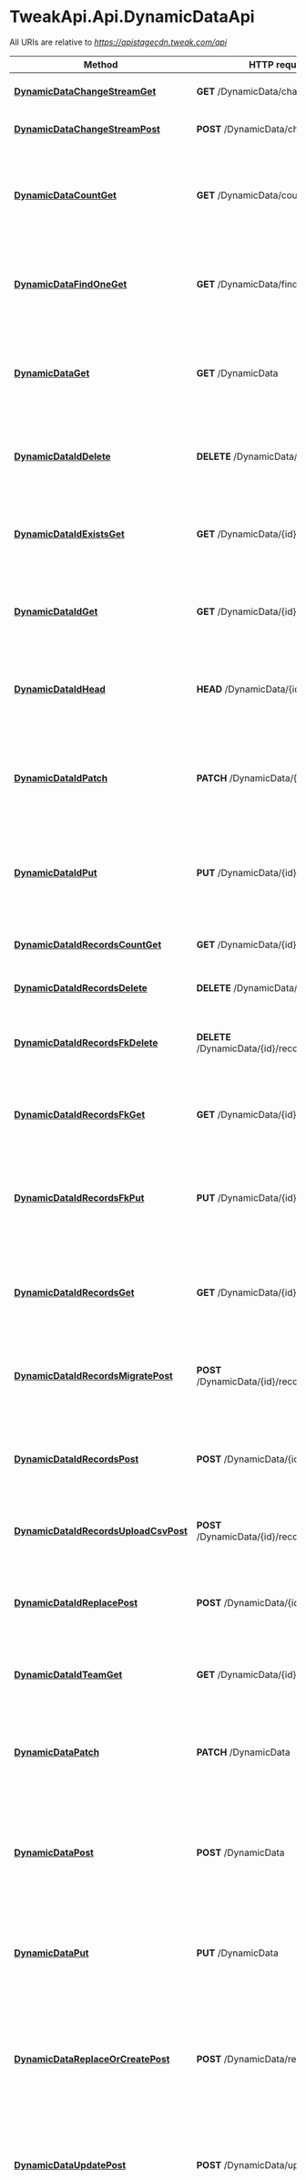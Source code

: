 # TweakApi.Api.DynamicDataApi

All URIs are relative to *https://apistagecdn.tweak.com/api*

Method | HTTP request | Description
------------- | ------------- | -------------
[**DynamicDataChangeStreamGet**](DynamicDataApi.md#dynamicdatachangestreamget) | **GET** /DynamicData/change-stream | Create a change stream.
[**DynamicDataChangeStreamPost**](DynamicDataApi.md#dynamicdatachangestreampost) | **POST** /DynamicData/change-stream | Create a change stream.
[**DynamicDataCountGet**](DynamicDataApi.md#dynamicdatacountget) | **GET** /DynamicData/count | Count instances of the model matched by where from the data source.
[**DynamicDataFindOneGet**](DynamicDataApi.md#dynamicdatafindoneget) | **GET** /DynamicData/findOne | Find first instance of the model matched by filter from the data source.
[**DynamicDataGet**](DynamicDataApi.md#dynamicdataget) | **GET** /DynamicData | Find all instances of the model matched by filter from the data source.
[**DynamicDataIdDelete**](DynamicDataApi.md#dynamicdataiddelete) | **DELETE** /DynamicData/{id} | Delete a model instance by {{id}} from the data source.
[**DynamicDataIdExistsGet**](DynamicDataApi.md#dynamicdataidexistsget) | **GET** /DynamicData/{id}/exists | Check whether a model instance exists in the data source.
[**DynamicDataIdGet**](DynamicDataApi.md#dynamicdataidget) | **GET** /DynamicData/{id} | Find a model instance by {{id}} from the data source.
[**DynamicDataIdHead**](DynamicDataApi.md#dynamicdataidhead) | **HEAD** /DynamicData/{id} | Check whether a model instance exists in the data source.
[**DynamicDataIdPatch**](DynamicDataApi.md#dynamicdataidpatch) | **PATCH** /DynamicData/{id} | Patch attributes for a model instance and persist it into the data source.
[**DynamicDataIdPut**](DynamicDataApi.md#dynamicdataidput) | **PUT** /DynamicData/{id} | Replace attributes for a model instance and persist it into the data source.
[**DynamicDataIdRecordsCountGet**](DynamicDataApi.md#dynamicdataidrecordscountget) | **GET** /DynamicData/{id}/records/count | Count Dynamic Data records
[**DynamicDataIdRecordsDelete**](DynamicDataApi.md#dynamicdataidrecordsdelete) | **DELETE** /DynamicData/{id}/records | Delete all matching records.
[**DynamicDataIdRecordsFkDelete**](DynamicDataApi.md#dynamicdataidrecordsfkdelete) | **DELETE** /DynamicData/{id}/records/{fk} | Delete a model instance by {{fk}} from the data source.
[**DynamicDataIdRecordsFkGet**](DynamicDataApi.md#dynamicdataidrecordsfkget) | **GET** /DynamicData/{id}/records/{fk} | Find a model instance by {{fk}} from the data source.
[**DynamicDataIdRecordsFkPut**](DynamicDataApi.md#dynamicdataidrecordsfkput) | **PUT** /DynamicData/{id}/records/{fk} | Replace attributes for a model instance and persist it into the data source.
[**DynamicDataIdRecordsGet**](DynamicDataApi.md#dynamicdataidrecordsget) | **GET** /DynamicData/{id}/records | Find all instances of the model matched by filter from the data source.
[**DynamicDataIdRecordsMigratePost**](DynamicDataApi.md#dynamicdataidrecordsmigratepost) | **POST** /DynamicData/{id}/records/migrate | Request migration for Dynamic Data records
[**DynamicDataIdRecordsPost**](DynamicDataApi.md#dynamicdataidrecordspost) | **POST** /DynamicData/{id}/records | Create a new instance of the model and persist it into the data source.
[**DynamicDataIdRecordsUploadCsvPost**](DynamicDataApi.md#dynamicdataidrecordsuploadcsvpost) | **POST** /DynamicData/{id}/records/upload/csv | Upload CSV for this Dynamic Data
[**DynamicDataIdReplacePost**](DynamicDataApi.md#dynamicdataidreplacepost) | **POST** /DynamicData/{id}/replace | Replace attributes for a model instance and persist it into the data source.
[**DynamicDataIdTeamGet**](DynamicDataApi.md#dynamicdataidteamget) | **GET** /DynamicData/{id}/team | Fetches belongsTo relation team.
[**DynamicDataPatch**](DynamicDataApi.md#dynamicdatapatch) | **PATCH** /DynamicData | Patch an existing model instance or insert a new one into the data source.
[**DynamicDataPost**](DynamicDataApi.md#dynamicdatapost) | **POST** /DynamicData | Create a new instance of the model and persist it into the data source.
[**DynamicDataPut**](DynamicDataApi.md#dynamicdataput) | **PUT** /DynamicData | Replace an existing model instance or insert a new one into the data source.
[**DynamicDataReplaceOrCreatePost**](DynamicDataApi.md#dynamicdatareplaceorcreatepost) | **POST** /DynamicData/replaceOrCreate | Replace an existing model instance or insert a new one into the data source.
[**DynamicDataUpdatePost**](DynamicDataApi.md#dynamicdataupdatepost) | **POST** /DynamicData/update | Update instances of the model matched by {{where}} from the data source.
[**DynamicDataUpsertWithWherePost**](DynamicDataApi.md#dynamicdataupsertwithwherepost) | **POST** /DynamicData/upsertWithWhere | Update an existing model instance or insert a new one into the data source based on the where criteria.


<a name="dynamicdatachangestreamget"></a>
# **DynamicDataChangeStreamGet**
> System.IO.Stream DynamicDataChangeStreamGet (string options = null)

Create a change stream.

### Example
```csharp
using System;
using System.Diagnostics;
using TweakApi.Api;
using TweakApi.Client;
using TweakApi.Model;

namespace Example
{
    public class DynamicDataChangeStreamGetExample
    {
        public void main()
        {
            
            // Configure API key authorization: access_token
            Configuration.Default.ApiKey.Add("access_token", "YOUR_API_KEY");
            // Uncomment below to setup prefix (e.g. Bearer) for API key, if needed
            // Configuration.Default.ApiKeyPrefix.Add("access_token", "Bearer");

            var apiInstance = new DynamicDataApi();
            var options = options_example;  // string |  (optional) 

            try
            {
                // Create a change stream.
                System.IO.Stream result = apiInstance.DynamicDataChangeStreamGet(options);
                Debug.WriteLine(result);
            }
            catch (Exception e)
            {
                Debug.Print("Exception when calling DynamicDataApi.DynamicDataChangeStreamGet: " + e.Message );
            }
        }
    }
}
```

### Parameters

Name | Type | Description  | Notes
------------- | ------------- | ------------- | -------------
 **options** | **string**|  | [optional] 

### Return type

**System.IO.Stream**

### Authorization

[access_token](../README.md#access_token)

### HTTP request headers

 - **Content-Type**: application/json, application/x-www-form-urlencoded, application/xml, text/xml
 - **Accept**: application/json, application/xml, text/xml, application/javascript, text/javascript

[[Back to top]](#) [[Back to API list]](../README.md#documentation-for-api-endpoints) [[Back to Model list]](../README.md#documentation-for-models) [[Back to README]](../README.md)

<a name="dynamicdatachangestreampost"></a>
# **DynamicDataChangeStreamPost**
> System.IO.Stream DynamicDataChangeStreamPost (string options = null)

Create a change stream.

### Example
```csharp
using System;
using System.Diagnostics;
using TweakApi.Api;
using TweakApi.Client;
using TweakApi.Model;

namespace Example
{
    public class DynamicDataChangeStreamPostExample
    {
        public void main()
        {
            
            // Configure API key authorization: access_token
            Configuration.Default.ApiKey.Add("access_token", "YOUR_API_KEY");
            // Uncomment below to setup prefix (e.g. Bearer) for API key, if needed
            // Configuration.Default.ApiKeyPrefix.Add("access_token", "Bearer");

            var apiInstance = new DynamicDataApi();
            var options = options_example;  // string |  (optional) 

            try
            {
                // Create a change stream.
                System.IO.Stream result = apiInstance.DynamicDataChangeStreamPost(options);
                Debug.WriteLine(result);
            }
            catch (Exception e)
            {
                Debug.Print("Exception when calling DynamicDataApi.DynamicDataChangeStreamPost: " + e.Message );
            }
        }
    }
}
```

### Parameters

Name | Type | Description  | Notes
------------- | ------------- | ------------- | -------------
 **options** | **string**|  | [optional] 

### Return type

**System.IO.Stream**

### Authorization

[access_token](../README.md#access_token)

### HTTP request headers

 - **Content-Type**: application/json, application/x-www-form-urlencoded, application/xml, text/xml
 - **Accept**: application/json, application/xml, text/xml, application/javascript, text/javascript

[[Back to top]](#) [[Back to API list]](../README.md#documentation-for-api-endpoints) [[Back to Model list]](../README.md#documentation-for-models) [[Back to README]](../README.md)

<a name="dynamicdatacountget"></a>
# **DynamicDataCountGet**
> InlineResponse200 DynamicDataCountGet (string where = null)

Count instances of the model matched by where from the data source.

### Example
```csharp
using System;
using System.Diagnostics;
using TweakApi.Api;
using TweakApi.Client;
using TweakApi.Model;

namespace Example
{
    public class DynamicDataCountGetExample
    {
        public void main()
        {
            
            // Configure API key authorization: access_token
            Configuration.Default.ApiKey.Add("access_token", "YOUR_API_KEY");
            // Uncomment below to setup prefix (e.g. Bearer) for API key, if needed
            // Configuration.Default.ApiKeyPrefix.Add("access_token", "Bearer");

            var apiInstance = new DynamicDataApi();
            var where = where_example;  // string | Criteria to match model instances (optional) 

            try
            {
                // Count instances of the model matched by where from the data source.
                InlineResponse200 result = apiInstance.DynamicDataCountGet(where);
                Debug.WriteLine(result);
            }
            catch (Exception e)
            {
                Debug.Print("Exception when calling DynamicDataApi.DynamicDataCountGet: " + e.Message );
            }
        }
    }
}
```

### Parameters

Name | Type | Description  | Notes
------------- | ------------- | ------------- | -------------
 **where** | **string**| Criteria to match model instances | [optional] 

### Return type

[**InlineResponse200**](InlineResponse200.md)

### Authorization

[access_token](../README.md#access_token)

### HTTP request headers

 - **Content-Type**: application/json, application/x-www-form-urlencoded, application/xml, text/xml
 - **Accept**: application/json, application/xml, text/xml, application/javascript, text/javascript

[[Back to top]](#) [[Back to API list]](../README.md#documentation-for-api-endpoints) [[Back to Model list]](../README.md#documentation-for-models) [[Back to README]](../README.md)

<a name="dynamicdatafindoneget"></a>
# **DynamicDataFindOneGet**
> DynamicData DynamicDataFindOneGet (string filter = null)

Find first instance of the model matched by filter from the data source.

### Example
```csharp
using System;
using System.Diagnostics;
using TweakApi.Api;
using TweakApi.Client;
using TweakApi.Model;

namespace Example
{
    public class DynamicDataFindOneGetExample
    {
        public void main()
        {
            
            // Configure API key authorization: access_token
            Configuration.Default.ApiKey.Add("access_token", "YOUR_API_KEY");
            // Uncomment below to setup prefix (e.g. Bearer) for API key, if needed
            // Configuration.Default.ApiKeyPrefix.Add("access_token", "Bearer");

            var apiInstance = new DynamicDataApi();
            var filter = filter_example;  // string | Filter defining fields, where, include, order, offset, and limit - must be a JSON-encoded string ({\"something\":\"value\"}) (optional) 

            try
            {
                // Find first instance of the model matched by filter from the data source.
                DynamicData result = apiInstance.DynamicDataFindOneGet(filter);
                Debug.WriteLine(result);
            }
            catch (Exception e)
            {
                Debug.Print("Exception when calling DynamicDataApi.DynamicDataFindOneGet: " + e.Message );
            }
        }
    }
}
```

### Parameters

Name | Type | Description  | Notes
------------- | ------------- | ------------- | -------------
 **filter** | **string**| Filter defining fields, where, include, order, offset, and limit - must be a JSON-encoded string ({\&quot;something\&quot;:\&quot;value\&quot;}) | [optional] 

### Return type

[**DynamicData**](DynamicData.md)

### Authorization

[access_token](../README.md#access_token)

### HTTP request headers

 - **Content-Type**: application/json, application/x-www-form-urlencoded, application/xml, text/xml
 - **Accept**: application/json, application/xml, text/xml, application/javascript, text/javascript

[[Back to top]](#) [[Back to API list]](../README.md#documentation-for-api-endpoints) [[Back to Model list]](../README.md#documentation-for-models) [[Back to README]](../README.md)

<a name="dynamicdataget"></a>
# **DynamicDataGet**
> List<DynamicData> DynamicDataGet (string filter = null)

Find all instances of the model matched by filter from the data source.

### Example
```csharp
using System;
using System.Diagnostics;
using TweakApi.Api;
using TweakApi.Client;
using TweakApi.Model;

namespace Example
{
    public class DynamicDataGetExample
    {
        public void main()
        {
            
            // Configure API key authorization: access_token
            Configuration.Default.ApiKey.Add("access_token", "YOUR_API_KEY");
            // Uncomment below to setup prefix (e.g. Bearer) for API key, if needed
            // Configuration.Default.ApiKeyPrefix.Add("access_token", "Bearer");

            var apiInstance = new DynamicDataApi();
            var filter = filter_example;  // string | Filter defining fields, where, include, order, offset, and limit - must be a JSON-encoded string ({\"something\":\"value\"}) (optional) 

            try
            {
                // Find all instances of the model matched by filter from the data source.
                List&lt;DynamicData&gt; result = apiInstance.DynamicDataGet(filter);
                Debug.WriteLine(result);
            }
            catch (Exception e)
            {
                Debug.Print("Exception when calling DynamicDataApi.DynamicDataGet: " + e.Message );
            }
        }
    }
}
```

### Parameters

Name | Type | Description  | Notes
------------- | ------------- | ------------- | -------------
 **filter** | **string**| Filter defining fields, where, include, order, offset, and limit - must be a JSON-encoded string ({\&quot;something\&quot;:\&quot;value\&quot;}) | [optional] 

### Return type

[**List<DynamicData>**](DynamicData.md)

### Authorization

[access_token](../README.md#access_token)

### HTTP request headers

 - **Content-Type**: application/json, application/x-www-form-urlencoded, application/xml, text/xml
 - **Accept**: application/json, application/xml, text/xml, application/javascript, text/javascript

[[Back to top]](#) [[Back to API list]](../README.md#documentation-for-api-endpoints) [[Back to Model list]](../README.md#documentation-for-models) [[Back to README]](../README.md)

<a name="dynamicdataiddelete"></a>
# **DynamicDataIdDelete**
> Object DynamicDataIdDelete (string id)

Delete a model instance by {{id}} from the data source.

### Example
```csharp
using System;
using System.Diagnostics;
using TweakApi.Api;
using TweakApi.Client;
using TweakApi.Model;

namespace Example
{
    public class DynamicDataIdDeleteExample
    {
        public void main()
        {
            
            // Configure API key authorization: access_token
            Configuration.Default.ApiKey.Add("access_token", "YOUR_API_KEY");
            // Uncomment below to setup prefix (e.g. Bearer) for API key, if needed
            // Configuration.Default.ApiKeyPrefix.Add("access_token", "Bearer");

            var apiInstance = new DynamicDataApi();
            var id = id_example;  // string | Model id

            try
            {
                // Delete a model instance by {{id}} from the data source.
                Object result = apiInstance.DynamicDataIdDelete(id);
                Debug.WriteLine(result);
            }
            catch (Exception e)
            {
                Debug.Print("Exception when calling DynamicDataApi.DynamicDataIdDelete: " + e.Message );
            }
        }
    }
}
```

### Parameters

Name | Type | Description  | Notes
------------- | ------------- | ------------- | -------------
 **id** | **string**| Model id | 

### Return type

**Object**

### Authorization

[access_token](../README.md#access_token)

### HTTP request headers

 - **Content-Type**: application/json, application/x-www-form-urlencoded, application/xml, text/xml
 - **Accept**: application/json, application/xml, text/xml, application/javascript, text/javascript

[[Back to top]](#) [[Back to API list]](../README.md#documentation-for-api-endpoints) [[Back to Model list]](../README.md#documentation-for-models) [[Back to README]](../README.md)

<a name="dynamicdataidexistsget"></a>
# **DynamicDataIdExistsGet**
> InlineResponse2001 DynamicDataIdExistsGet (string id)

Check whether a model instance exists in the data source.

### Example
```csharp
using System;
using System.Diagnostics;
using TweakApi.Api;
using TweakApi.Client;
using TweakApi.Model;

namespace Example
{
    public class DynamicDataIdExistsGetExample
    {
        public void main()
        {
            
            // Configure API key authorization: access_token
            Configuration.Default.ApiKey.Add("access_token", "YOUR_API_KEY");
            // Uncomment below to setup prefix (e.g. Bearer) for API key, if needed
            // Configuration.Default.ApiKeyPrefix.Add("access_token", "Bearer");

            var apiInstance = new DynamicDataApi();
            var id = id_example;  // string | Model id

            try
            {
                // Check whether a model instance exists in the data source.
                InlineResponse2001 result = apiInstance.DynamicDataIdExistsGet(id);
                Debug.WriteLine(result);
            }
            catch (Exception e)
            {
                Debug.Print("Exception when calling DynamicDataApi.DynamicDataIdExistsGet: " + e.Message );
            }
        }
    }
}
```

### Parameters

Name | Type | Description  | Notes
------------- | ------------- | ------------- | -------------
 **id** | **string**| Model id | 

### Return type

[**InlineResponse2001**](InlineResponse2001.md)

### Authorization

[access_token](../README.md#access_token)

### HTTP request headers

 - **Content-Type**: application/json, application/x-www-form-urlencoded, application/xml, text/xml
 - **Accept**: application/json, application/xml, text/xml, application/javascript, text/javascript

[[Back to top]](#) [[Back to API list]](../README.md#documentation-for-api-endpoints) [[Back to Model list]](../README.md#documentation-for-models) [[Back to README]](../README.md)

<a name="dynamicdataidget"></a>
# **DynamicDataIdGet**
> DynamicData DynamicDataIdGet (string id, string filter = null)

Find a model instance by {{id}} from the data source.

### Example
```csharp
using System;
using System.Diagnostics;
using TweakApi.Api;
using TweakApi.Client;
using TweakApi.Model;

namespace Example
{
    public class DynamicDataIdGetExample
    {
        public void main()
        {
            
            // Configure API key authorization: access_token
            Configuration.Default.ApiKey.Add("access_token", "YOUR_API_KEY");
            // Uncomment below to setup prefix (e.g. Bearer) for API key, if needed
            // Configuration.Default.ApiKeyPrefix.Add("access_token", "Bearer");

            var apiInstance = new DynamicDataApi();
            var id = id_example;  // string | Model id
            var filter = filter_example;  // string | Filter defining fields and include - must be a JSON-encoded string ({\"something\":\"value\"}) (optional) 

            try
            {
                // Find a model instance by {{id}} from the data source.
                DynamicData result = apiInstance.DynamicDataIdGet(id, filter);
                Debug.WriteLine(result);
            }
            catch (Exception e)
            {
                Debug.Print("Exception when calling DynamicDataApi.DynamicDataIdGet: " + e.Message );
            }
        }
    }
}
```

### Parameters

Name | Type | Description  | Notes
------------- | ------------- | ------------- | -------------
 **id** | **string**| Model id | 
 **filter** | **string**| Filter defining fields and include - must be a JSON-encoded string ({\&quot;something\&quot;:\&quot;value\&quot;}) | [optional] 

### Return type

[**DynamicData**](DynamicData.md)

### Authorization

[access_token](../README.md#access_token)

### HTTP request headers

 - **Content-Type**: application/json, application/x-www-form-urlencoded, application/xml, text/xml
 - **Accept**: application/json, application/xml, text/xml, application/javascript, text/javascript

[[Back to top]](#) [[Back to API list]](../README.md#documentation-for-api-endpoints) [[Back to Model list]](../README.md#documentation-for-models) [[Back to README]](../README.md)

<a name="dynamicdataidhead"></a>
# **DynamicDataIdHead**
> InlineResponse2001 DynamicDataIdHead (string id)

Check whether a model instance exists in the data source.

### Example
```csharp
using System;
using System.Diagnostics;
using TweakApi.Api;
using TweakApi.Client;
using TweakApi.Model;

namespace Example
{
    public class DynamicDataIdHeadExample
    {
        public void main()
        {
            
            // Configure API key authorization: access_token
            Configuration.Default.ApiKey.Add("access_token", "YOUR_API_KEY");
            // Uncomment below to setup prefix (e.g. Bearer) for API key, if needed
            // Configuration.Default.ApiKeyPrefix.Add("access_token", "Bearer");

            var apiInstance = new DynamicDataApi();
            var id = id_example;  // string | Model id

            try
            {
                // Check whether a model instance exists in the data source.
                InlineResponse2001 result = apiInstance.DynamicDataIdHead(id);
                Debug.WriteLine(result);
            }
            catch (Exception e)
            {
                Debug.Print("Exception when calling DynamicDataApi.DynamicDataIdHead: " + e.Message );
            }
        }
    }
}
```

### Parameters

Name | Type | Description  | Notes
------------- | ------------- | ------------- | -------------
 **id** | **string**| Model id | 

### Return type

[**InlineResponse2001**](InlineResponse2001.md)

### Authorization

[access_token](../README.md#access_token)

### HTTP request headers

 - **Content-Type**: application/json, application/x-www-form-urlencoded, application/xml, text/xml
 - **Accept**: application/json, application/xml, text/xml, application/javascript, text/javascript

[[Back to top]](#) [[Back to API list]](../README.md#documentation-for-api-endpoints) [[Back to Model list]](../README.md#documentation-for-models) [[Back to README]](../README.md)

<a name="dynamicdataidpatch"></a>
# **DynamicDataIdPatch**
> DynamicData DynamicDataIdPatch (string id, DynamicData data = null)

Patch attributes for a model instance and persist it into the data source.

### Example
```csharp
using System;
using System.Diagnostics;
using TweakApi.Api;
using TweakApi.Client;
using TweakApi.Model;

namespace Example
{
    public class DynamicDataIdPatchExample
    {
        public void main()
        {
            
            // Configure API key authorization: access_token
            Configuration.Default.ApiKey.Add("access_token", "YOUR_API_KEY");
            // Uncomment below to setup prefix (e.g. Bearer) for API key, if needed
            // Configuration.Default.ApiKeyPrefix.Add("access_token", "Bearer");

            var apiInstance = new DynamicDataApi();
            var id = id_example;  // string | DynamicData id
            var data = new DynamicData(); // DynamicData | An object of model property name/value pairs (optional) 

            try
            {
                // Patch attributes for a model instance and persist it into the data source.
                DynamicData result = apiInstance.DynamicDataIdPatch(id, data);
                Debug.WriteLine(result);
            }
            catch (Exception e)
            {
                Debug.Print("Exception when calling DynamicDataApi.DynamicDataIdPatch: " + e.Message );
            }
        }
    }
}
```

### Parameters

Name | Type | Description  | Notes
------------- | ------------- | ------------- | -------------
 **id** | **string**| DynamicData id | 
 **data** | [**DynamicData**](DynamicData.md)| An object of model property name/value pairs | [optional] 

### Return type

[**DynamicData**](DynamicData.md)

### Authorization

[access_token](../README.md#access_token)

### HTTP request headers

 - **Content-Type**: application/json, application/x-www-form-urlencoded, application/xml, text/xml
 - **Accept**: application/json, application/xml, text/xml, application/javascript, text/javascript

[[Back to top]](#) [[Back to API list]](../README.md#documentation-for-api-endpoints) [[Back to Model list]](../README.md#documentation-for-models) [[Back to README]](../README.md)

<a name="dynamicdataidput"></a>
# **DynamicDataIdPut**
> DynamicData DynamicDataIdPut (string id, DynamicData data = null)

Replace attributes for a model instance and persist it into the data source.

### Example
```csharp
using System;
using System.Diagnostics;
using TweakApi.Api;
using TweakApi.Client;
using TweakApi.Model;

namespace Example
{
    public class DynamicDataIdPutExample
    {
        public void main()
        {
            
            // Configure API key authorization: access_token
            Configuration.Default.ApiKey.Add("access_token", "YOUR_API_KEY");
            // Uncomment below to setup prefix (e.g. Bearer) for API key, if needed
            // Configuration.Default.ApiKeyPrefix.Add("access_token", "Bearer");

            var apiInstance = new DynamicDataApi();
            var id = id_example;  // string | Model id
            var data = new DynamicData(); // DynamicData | Model instance data (optional) 

            try
            {
                // Replace attributes for a model instance and persist it into the data source.
                DynamicData result = apiInstance.DynamicDataIdPut(id, data);
                Debug.WriteLine(result);
            }
            catch (Exception e)
            {
                Debug.Print("Exception when calling DynamicDataApi.DynamicDataIdPut: " + e.Message );
            }
        }
    }
}
```

### Parameters

Name | Type | Description  | Notes
------------- | ------------- | ------------- | -------------
 **id** | **string**| Model id | 
 **data** | [**DynamicData**](DynamicData.md)| Model instance data | [optional] 

### Return type

[**DynamicData**](DynamicData.md)

### Authorization

[access_token](../README.md#access_token)

### HTTP request headers

 - **Content-Type**: application/json, application/x-www-form-urlencoded, application/xml, text/xml
 - **Accept**: application/json, application/xml, text/xml, application/javascript, text/javascript

[[Back to top]](#) [[Back to API list]](../README.md#documentation-for-api-endpoints) [[Back to Model list]](../README.md#documentation-for-models) [[Back to README]](../README.md)

<a name="dynamicdataidrecordscountget"></a>
# **DynamicDataIdRecordsCountGet**
> InlineResponse200 DynamicDataIdRecordsCountGet (string id, string where = null)

Count Dynamic Data records

### Example
```csharp
using System;
using System.Diagnostics;
using TweakApi.Api;
using TweakApi.Client;
using TweakApi.Model;

namespace Example
{
    public class DynamicDataIdRecordsCountGetExample
    {
        public void main()
        {
            
            // Configure API key authorization: access_token
            Configuration.Default.ApiKey.Add("access_token", "YOUR_API_KEY");
            // Uncomment below to setup prefix (e.g. Bearer) for API key, if needed
            // Configuration.Default.ApiKeyPrefix.Add("access_token", "Bearer");

            var apiInstance = new DynamicDataApi();
            var id = id_example;  // string | DynamicData id
            var where = where_example;  // string | Criteria to match model instances (optional) 

            try
            {
                // Count Dynamic Data records
                InlineResponse200 result = apiInstance.DynamicDataIdRecordsCountGet(id, where);
                Debug.WriteLine(result);
            }
            catch (Exception e)
            {
                Debug.Print("Exception when calling DynamicDataApi.DynamicDataIdRecordsCountGet: " + e.Message );
            }
        }
    }
}
```

### Parameters

Name | Type | Description  | Notes
------------- | ------------- | ------------- | -------------
 **id** | **string**| DynamicData id | 
 **where** | **string**| Criteria to match model instances | [optional] 

### Return type

[**InlineResponse200**](InlineResponse200.md)

### Authorization

[access_token](../README.md#access_token)

### HTTP request headers

 - **Content-Type**: application/json, application/x-www-form-urlencoded, application/xml, text/xml
 - **Accept**: application/json, application/xml, text/xml, application/javascript, text/javascript

[[Back to top]](#) [[Back to API list]](../README.md#documentation-for-api-endpoints) [[Back to Model list]](../README.md#documentation-for-models) [[Back to README]](../README.md)

<a name="dynamicdataidrecordsdelete"></a>
# **DynamicDataIdRecordsDelete**
> Object DynamicDataIdRecordsDelete (string id, string where = null)

Delete all matching records.

### Example
```csharp
using System;
using System.Diagnostics;
using TweakApi.Api;
using TweakApi.Client;
using TweakApi.Model;

namespace Example
{
    public class DynamicDataIdRecordsDeleteExample
    {
        public void main()
        {
            
            // Configure API key authorization: access_token
            Configuration.Default.ApiKey.Add("access_token", "YOUR_API_KEY");
            // Uncomment below to setup prefix (e.g. Bearer) for API key, if needed
            // Configuration.Default.ApiKeyPrefix.Add("access_token", "Bearer");

            var apiInstance = new DynamicDataApi();
            var id = id_example;  // string | DynamicData id
            var where = where_example;  // string | filter.where object (optional) 

            try
            {
                // Delete all matching records.
                Object result = apiInstance.DynamicDataIdRecordsDelete(id, where);
                Debug.WriteLine(result);
            }
            catch (Exception e)
            {
                Debug.Print("Exception when calling DynamicDataApi.DynamicDataIdRecordsDelete: " + e.Message );
            }
        }
    }
}
```

### Parameters

Name | Type | Description  | Notes
------------- | ------------- | ------------- | -------------
 **id** | **string**| DynamicData id | 
 **where** | **string**| filter.where object | [optional] 

### Return type

**Object**

### Authorization

[access_token](../README.md#access_token)

### HTTP request headers

 - **Content-Type**: application/json, application/x-www-form-urlencoded, application/xml, text/xml
 - **Accept**: application/json, application/xml, text/xml, application/javascript, text/javascript

[[Back to top]](#) [[Back to API list]](../README.md#documentation-for-api-endpoints) [[Back to Model list]](../README.md#documentation-for-models) [[Back to README]](../README.md)

<a name="dynamicdataidrecordsfkdelete"></a>
# **DynamicDataIdRecordsFkDelete**
> Object DynamicDataIdRecordsFkDelete (string id, string fk)

Delete a model instance by {{fk}} from the data source.

### Example
```csharp
using System;
using System.Diagnostics;
using TweakApi.Api;
using TweakApi.Client;
using TweakApi.Model;

namespace Example
{
    public class DynamicDataIdRecordsFkDeleteExample
    {
        public void main()
        {
            
            // Configure API key authorization: access_token
            Configuration.Default.ApiKey.Add("access_token", "YOUR_API_KEY");
            // Uncomment below to setup prefix (e.g. Bearer) for API key, if needed
            // Configuration.Default.ApiKeyPrefix.Add("access_token", "Bearer");

            var apiInstance = new DynamicDataApi();
            var id = id_example;  // string | DynamicData id
            var fk = fk_example;  // string | Model id

            try
            {
                // Delete a model instance by {{fk}} from the data source.
                Object result = apiInstance.DynamicDataIdRecordsFkDelete(id, fk);
                Debug.WriteLine(result);
            }
            catch (Exception e)
            {
                Debug.Print("Exception when calling DynamicDataApi.DynamicDataIdRecordsFkDelete: " + e.Message );
            }
        }
    }
}
```

### Parameters

Name | Type | Description  | Notes
------------- | ------------- | ------------- | -------------
 **id** | **string**| DynamicData id | 
 **fk** | **string**| Model id | 

### Return type

**Object**

### Authorization

[access_token](../README.md#access_token)

### HTTP request headers

 - **Content-Type**: application/json, application/x-www-form-urlencoded, application/xml, text/xml
 - **Accept**: application/json, application/xml, text/xml, application/javascript, text/javascript

[[Back to top]](#) [[Back to API list]](../README.md#documentation-for-api-endpoints) [[Back to Model list]](../README.md#documentation-for-models) [[Back to README]](../README.md)

<a name="dynamicdataidrecordsfkget"></a>
# **DynamicDataIdRecordsFkGet**
> Object DynamicDataIdRecordsFkGet (string id, string fk, string filter = null)

Find a model instance by {{fk}} from the data source.

### Example
```csharp
using System;
using System.Diagnostics;
using TweakApi.Api;
using TweakApi.Client;
using TweakApi.Model;

namespace Example
{
    public class DynamicDataIdRecordsFkGetExample
    {
        public void main()
        {
            
            // Configure API key authorization: access_token
            Configuration.Default.ApiKey.Add("access_token", "YOUR_API_KEY");
            // Uncomment below to setup prefix (e.g. Bearer) for API key, if needed
            // Configuration.Default.ApiKeyPrefix.Add("access_token", "Bearer");

            var apiInstance = new DynamicDataApi();
            var id = id_example;  // string | DynamicData id
            var fk = fk_example;  // string | Model id
            var filter = filter_example;  // string | Filter defining fields and include - must be a JSON-encoded string ({\"something\":\"value\"}) (optional) 

            try
            {
                // Find a model instance by {{fk}} from the data source.
                Object result = apiInstance.DynamicDataIdRecordsFkGet(id, fk, filter);
                Debug.WriteLine(result);
            }
            catch (Exception e)
            {
                Debug.Print("Exception when calling DynamicDataApi.DynamicDataIdRecordsFkGet: " + e.Message );
            }
        }
    }
}
```

### Parameters

Name | Type | Description  | Notes
------------- | ------------- | ------------- | -------------
 **id** | **string**| DynamicData id | 
 **fk** | **string**| Model id | 
 **filter** | **string**| Filter defining fields and include - must be a JSON-encoded string ({\&quot;something\&quot;:\&quot;value\&quot;}) | [optional] 

### Return type

**Object**

### Authorization

[access_token](../README.md#access_token)

### HTTP request headers

 - **Content-Type**: application/json, application/x-www-form-urlencoded, application/xml, text/xml
 - **Accept**: application/json, application/xml, text/xml, application/javascript, text/javascript

[[Back to top]](#) [[Back to API list]](../README.md#documentation-for-api-endpoints) [[Back to Model list]](../README.md#documentation-for-models) [[Back to README]](../README.md)

<a name="dynamicdataidrecordsfkput"></a>
# **DynamicDataIdRecordsFkPut**
> Object DynamicDataIdRecordsFkPut (string id, string fk, DynamicData data = null)

Replace attributes for a model instance and persist it into the data source.

### Example
```csharp
using System;
using System.Diagnostics;
using TweakApi.Api;
using TweakApi.Client;
using TweakApi.Model;

namespace Example
{
    public class DynamicDataIdRecordsFkPutExample
    {
        public void main()
        {
            
            // Configure API key authorization: access_token
            Configuration.Default.ApiKey.Add("access_token", "YOUR_API_KEY");
            // Uncomment below to setup prefix (e.g. Bearer) for API key, if needed
            // Configuration.Default.ApiKeyPrefix.Add("access_token", "Bearer");

            var apiInstance = new DynamicDataApi();
            var id = id_example;  // string | DynamicData id
            var fk = fk_example;  // string | Model id
            var data = new DynamicData(); // DynamicData | Model instance data (optional) 

            try
            {
                // Replace attributes for a model instance and persist it into the data source.
                Object result = apiInstance.DynamicDataIdRecordsFkPut(id, fk, data);
                Debug.WriteLine(result);
            }
            catch (Exception e)
            {
                Debug.Print("Exception when calling DynamicDataApi.DynamicDataIdRecordsFkPut: " + e.Message );
            }
        }
    }
}
```

### Parameters

Name | Type | Description  | Notes
------------- | ------------- | ------------- | -------------
 **id** | **string**| DynamicData id | 
 **fk** | **string**| Model id | 
 **data** | [**DynamicData**](DynamicData.md)| Model instance data | [optional] 

### Return type

**Object**

### Authorization

[access_token](../README.md#access_token)

### HTTP request headers

 - **Content-Type**: application/json, application/x-www-form-urlencoded, application/xml, text/xml
 - **Accept**: application/json, application/xml, text/xml, application/javascript, text/javascript

[[Back to top]](#) [[Back to API list]](../README.md#documentation-for-api-endpoints) [[Back to Model list]](../README.md#documentation-for-models) [[Back to README]](../README.md)

<a name="dynamicdataidrecordsget"></a>
# **DynamicDataIdRecordsGet**
> List<Object> DynamicDataIdRecordsGet (string id, string filter = null)

Find all instances of the model matched by filter from the data source.

### Example
```csharp
using System;
using System.Diagnostics;
using TweakApi.Api;
using TweakApi.Client;
using TweakApi.Model;

namespace Example
{
    public class DynamicDataIdRecordsGetExample
    {
        public void main()
        {
            
            // Configure API key authorization: access_token
            Configuration.Default.ApiKey.Add("access_token", "YOUR_API_KEY");
            // Uncomment below to setup prefix (e.g. Bearer) for API key, if needed
            // Configuration.Default.ApiKeyPrefix.Add("access_token", "Bearer");

            var apiInstance = new DynamicDataApi();
            var id = id_example;  // string | DynamicData id
            var filter = filter_example;  // string | Filter defining fields, where, include, order, offset, and limit - must be a JSON-encoded string ({\"something\":\"value\"}) (optional) 

            try
            {
                // Find all instances of the model matched by filter from the data source.
                List&lt;Object&gt; result = apiInstance.DynamicDataIdRecordsGet(id, filter);
                Debug.WriteLine(result);
            }
            catch (Exception e)
            {
                Debug.Print("Exception when calling DynamicDataApi.DynamicDataIdRecordsGet: " + e.Message );
            }
        }
    }
}
```

### Parameters

Name | Type | Description  | Notes
------------- | ------------- | ------------- | -------------
 **id** | **string**| DynamicData id | 
 **filter** | **string**| Filter defining fields, where, include, order, offset, and limit - must be a JSON-encoded string ({\&quot;something\&quot;:\&quot;value\&quot;}) | [optional] 

### Return type

**List<Object>**

### Authorization

[access_token](../README.md#access_token)

### HTTP request headers

 - **Content-Type**: application/json, application/x-www-form-urlencoded, application/xml, text/xml
 - **Accept**: application/json, application/xml, text/xml, application/javascript, text/javascript

[[Back to top]](#) [[Back to API list]](../README.md#documentation-for-api-endpoints) [[Back to Model list]](../README.md#documentation-for-models) [[Back to README]](../README.md)

<a name="dynamicdataidrecordsmigratepost"></a>
# **DynamicDataIdRecordsMigratePost**
> Object DynamicDataIdRecordsMigratePost (string id, DynamicData data = null)

Request migration for Dynamic Data records

### Example
```csharp
using System;
using System.Diagnostics;
using TweakApi.Api;
using TweakApi.Client;
using TweakApi.Model;

namespace Example
{
    public class DynamicDataIdRecordsMigratePostExample
    {
        public void main()
        {
            
            // Configure API key authorization: access_token
            Configuration.Default.ApiKey.Add("access_token", "YOUR_API_KEY");
            // Uncomment below to setup prefix (e.g. Bearer) for API key, if needed
            // Configuration.Default.ApiKeyPrefix.Add("access_token", "Bearer");

            var apiInstance = new DynamicDataApi();
            var id = id_example;  // string | DynamicData id
            var data = new DynamicData(); // DynamicData |  (optional) 

            try
            {
                // Request migration for Dynamic Data records
                Object result = apiInstance.DynamicDataIdRecordsMigratePost(id, data);
                Debug.WriteLine(result);
            }
            catch (Exception e)
            {
                Debug.Print("Exception when calling DynamicDataApi.DynamicDataIdRecordsMigratePost: " + e.Message );
            }
        }
    }
}
```

### Parameters

Name | Type | Description  | Notes
------------- | ------------- | ------------- | -------------
 **id** | **string**| DynamicData id | 
 **data** | [**DynamicData**](DynamicData.md)|  | [optional] 

### Return type

**Object**

### Authorization

[access_token](../README.md#access_token)

### HTTP request headers

 - **Content-Type**: application/json, application/x-www-form-urlencoded, application/xml, text/xml
 - **Accept**: application/json, application/xml, text/xml, application/javascript, text/javascript

[[Back to top]](#) [[Back to API list]](../README.md#documentation-for-api-endpoints) [[Back to Model list]](../README.md#documentation-for-models) [[Back to README]](../README.md)

<a name="dynamicdataidrecordspost"></a>
# **DynamicDataIdRecordsPost**
> Object DynamicDataIdRecordsPost (string id, DynamicData data = null)

Create a new instance of the model and persist it into the data source.

### Example
```csharp
using System;
using System.Diagnostics;
using TweakApi.Api;
using TweakApi.Client;
using TweakApi.Model;

namespace Example
{
    public class DynamicDataIdRecordsPostExample
    {
        public void main()
        {
            
            // Configure API key authorization: access_token
            Configuration.Default.ApiKey.Add("access_token", "YOUR_API_KEY");
            // Uncomment below to setup prefix (e.g. Bearer) for API key, if needed
            // Configuration.Default.ApiKeyPrefix.Add("access_token", "Bearer");

            var apiInstance = new DynamicDataApi();
            var id = id_example;  // string | DynamicData id
            var data = new DynamicData(); // DynamicData | Model instance data (optional) 

            try
            {
                // Create a new instance of the model and persist it into the data source.
                Object result = apiInstance.DynamicDataIdRecordsPost(id, data);
                Debug.WriteLine(result);
            }
            catch (Exception e)
            {
                Debug.Print("Exception when calling DynamicDataApi.DynamicDataIdRecordsPost: " + e.Message );
            }
        }
    }
}
```

### Parameters

Name | Type | Description  | Notes
------------- | ------------- | ------------- | -------------
 **id** | **string**| DynamicData id | 
 **data** | [**DynamicData**](DynamicData.md)| Model instance data | [optional] 

### Return type

**Object**

### Authorization

[access_token](../README.md#access_token)

### HTTP request headers

 - **Content-Type**: application/json, application/x-www-form-urlencoded, application/xml, text/xml
 - **Accept**: application/json, application/xml, text/xml, application/javascript, text/javascript

[[Back to top]](#) [[Back to API list]](../README.md#documentation-for-api-endpoints) [[Back to Model list]](../README.md#documentation-for-models) [[Back to README]](../README.md)

<a name="dynamicdataidrecordsuploadcsvpost"></a>
# **DynamicDataIdRecordsUploadCsvPost**
> Object DynamicDataIdRecordsUploadCsvPost (string id)

Upload CSV for this Dynamic Data

### Example
```csharp
using System;
using System.Diagnostics;
using TweakApi.Api;
using TweakApi.Client;
using TweakApi.Model;

namespace Example
{
    public class DynamicDataIdRecordsUploadCsvPostExample
    {
        public void main()
        {
            
            // Configure API key authorization: access_token
            Configuration.Default.ApiKey.Add("access_token", "YOUR_API_KEY");
            // Uncomment below to setup prefix (e.g. Bearer) for API key, if needed
            // Configuration.Default.ApiKeyPrefix.Add("access_token", "Bearer");

            var apiInstance = new DynamicDataApi();
            var id = id_example;  // string | DynamicData id

            try
            {
                // Upload CSV for this Dynamic Data
                Object result = apiInstance.DynamicDataIdRecordsUploadCsvPost(id);
                Debug.WriteLine(result);
            }
            catch (Exception e)
            {
                Debug.Print("Exception when calling DynamicDataApi.DynamicDataIdRecordsUploadCsvPost: " + e.Message );
            }
        }
    }
}
```

### Parameters

Name | Type | Description  | Notes
------------- | ------------- | ------------- | -------------
 **id** | **string**| DynamicData id | 

### Return type

**Object**

### Authorization

[access_token](../README.md#access_token)

### HTTP request headers

 - **Content-Type**: application/json, application/x-www-form-urlencoded, application/xml, text/xml
 - **Accept**: application/json, application/xml, text/xml, application/javascript, text/javascript

[[Back to top]](#) [[Back to API list]](../README.md#documentation-for-api-endpoints) [[Back to Model list]](../README.md#documentation-for-models) [[Back to README]](../README.md)

<a name="dynamicdataidreplacepost"></a>
# **DynamicDataIdReplacePost**
> DynamicData DynamicDataIdReplacePost (string id, DynamicData data = null)

Replace attributes for a model instance and persist it into the data source.

### Example
```csharp
using System;
using System.Diagnostics;
using TweakApi.Api;
using TweakApi.Client;
using TweakApi.Model;

namespace Example
{
    public class DynamicDataIdReplacePostExample
    {
        public void main()
        {
            
            // Configure API key authorization: access_token
            Configuration.Default.ApiKey.Add("access_token", "YOUR_API_KEY");
            // Uncomment below to setup prefix (e.g. Bearer) for API key, if needed
            // Configuration.Default.ApiKeyPrefix.Add("access_token", "Bearer");

            var apiInstance = new DynamicDataApi();
            var id = id_example;  // string | Model id
            var data = new DynamicData(); // DynamicData | Model instance data (optional) 

            try
            {
                // Replace attributes for a model instance and persist it into the data source.
                DynamicData result = apiInstance.DynamicDataIdReplacePost(id, data);
                Debug.WriteLine(result);
            }
            catch (Exception e)
            {
                Debug.Print("Exception when calling DynamicDataApi.DynamicDataIdReplacePost: " + e.Message );
            }
        }
    }
}
```

### Parameters

Name | Type | Description  | Notes
------------- | ------------- | ------------- | -------------
 **id** | **string**| Model id | 
 **data** | [**DynamicData**](DynamicData.md)| Model instance data | [optional] 

### Return type

[**DynamicData**](DynamicData.md)

### Authorization

[access_token](../README.md#access_token)

### HTTP request headers

 - **Content-Type**: application/json, application/x-www-form-urlencoded, application/xml, text/xml
 - **Accept**: application/json, application/xml, text/xml, application/javascript, text/javascript

[[Back to top]](#) [[Back to API list]](../README.md#documentation-for-api-endpoints) [[Back to Model list]](../README.md#documentation-for-models) [[Back to README]](../README.md)

<a name="dynamicdataidteamget"></a>
# **DynamicDataIdTeamGet**
> Team DynamicDataIdTeamGet (string id, bool? refresh = null)

Fetches belongsTo relation team.

### Example
```csharp
using System;
using System.Diagnostics;
using TweakApi.Api;
using TweakApi.Client;
using TweakApi.Model;

namespace Example
{
    public class DynamicDataIdTeamGetExample
    {
        public void main()
        {
            
            // Configure API key authorization: access_token
            Configuration.Default.ApiKey.Add("access_token", "YOUR_API_KEY");
            // Uncomment below to setup prefix (e.g. Bearer) for API key, if needed
            // Configuration.Default.ApiKeyPrefix.Add("access_token", "Bearer");

            var apiInstance = new DynamicDataApi();
            var id = id_example;  // string | DynamicData id
            var refresh = true;  // bool? |  (optional) 

            try
            {
                // Fetches belongsTo relation team.
                Team result = apiInstance.DynamicDataIdTeamGet(id, refresh);
                Debug.WriteLine(result);
            }
            catch (Exception e)
            {
                Debug.Print("Exception when calling DynamicDataApi.DynamicDataIdTeamGet: " + e.Message );
            }
        }
    }
}
```

### Parameters

Name | Type | Description  | Notes
------------- | ------------- | ------------- | -------------
 **id** | **string**| DynamicData id | 
 **refresh** | **bool?**|  | [optional] 

### Return type

[**Team**](Team.md)

### Authorization

[access_token](../README.md#access_token)

### HTTP request headers

 - **Content-Type**: application/json, application/x-www-form-urlencoded, application/xml, text/xml
 - **Accept**: application/json, application/xml, text/xml, application/javascript, text/javascript

[[Back to top]](#) [[Back to API list]](../README.md#documentation-for-api-endpoints) [[Back to Model list]](../README.md#documentation-for-models) [[Back to README]](../README.md)

<a name="dynamicdatapatch"></a>
# **DynamicDataPatch**
> DynamicData DynamicDataPatch (DynamicData data = null)

Patch an existing model instance or insert a new one into the data source.

### Example
```csharp
using System;
using System.Diagnostics;
using TweakApi.Api;
using TweakApi.Client;
using TweakApi.Model;

namespace Example
{
    public class DynamicDataPatchExample
    {
        public void main()
        {
            
            // Configure API key authorization: access_token
            Configuration.Default.ApiKey.Add("access_token", "YOUR_API_KEY");
            // Uncomment below to setup prefix (e.g. Bearer) for API key, if needed
            // Configuration.Default.ApiKeyPrefix.Add("access_token", "Bearer");

            var apiInstance = new DynamicDataApi();
            var data = new DynamicData(); // DynamicData | Model instance data (optional) 

            try
            {
                // Patch an existing model instance or insert a new one into the data source.
                DynamicData result = apiInstance.DynamicDataPatch(data);
                Debug.WriteLine(result);
            }
            catch (Exception e)
            {
                Debug.Print("Exception when calling DynamicDataApi.DynamicDataPatch: " + e.Message );
            }
        }
    }
}
```

### Parameters

Name | Type | Description  | Notes
------------- | ------------- | ------------- | -------------
 **data** | [**DynamicData**](DynamicData.md)| Model instance data | [optional] 

### Return type

[**DynamicData**](DynamicData.md)

### Authorization

[access_token](../README.md#access_token)

### HTTP request headers

 - **Content-Type**: application/json, application/x-www-form-urlencoded, application/xml, text/xml
 - **Accept**: application/json, application/xml, text/xml, application/javascript, text/javascript

[[Back to top]](#) [[Back to API list]](../README.md#documentation-for-api-endpoints) [[Back to Model list]](../README.md#documentation-for-models) [[Back to README]](../README.md)

<a name="dynamicdatapost"></a>
# **DynamicDataPost**
> DynamicData DynamicDataPost (DynamicData data = null)

Create a new instance of the model and persist it into the data source.

### Example
```csharp
using System;
using System.Diagnostics;
using TweakApi.Api;
using TweakApi.Client;
using TweakApi.Model;

namespace Example
{
    public class DynamicDataPostExample
    {
        public void main()
        {
            
            // Configure API key authorization: access_token
            Configuration.Default.ApiKey.Add("access_token", "YOUR_API_KEY");
            // Uncomment below to setup prefix (e.g. Bearer) for API key, if needed
            // Configuration.Default.ApiKeyPrefix.Add("access_token", "Bearer");

            var apiInstance = new DynamicDataApi();
            var data = new DynamicData(); // DynamicData | Model instance data (optional) 

            try
            {
                // Create a new instance of the model and persist it into the data source.
                DynamicData result = apiInstance.DynamicDataPost(data);
                Debug.WriteLine(result);
            }
            catch (Exception e)
            {
                Debug.Print("Exception when calling DynamicDataApi.DynamicDataPost: " + e.Message );
            }
        }
    }
}
```

### Parameters

Name | Type | Description  | Notes
------------- | ------------- | ------------- | -------------
 **data** | [**DynamicData**](DynamicData.md)| Model instance data | [optional] 

### Return type

[**DynamicData**](DynamicData.md)

### Authorization

[access_token](../README.md#access_token)

### HTTP request headers

 - **Content-Type**: application/json, application/x-www-form-urlencoded, application/xml, text/xml
 - **Accept**: application/json, application/xml, text/xml, application/javascript, text/javascript

[[Back to top]](#) [[Back to API list]](../README.md#documentation-for-api-endpoints) [[Back to Model list]](../README.md#documentation-for-models) [[Back to README]](../README.md)

<a name="dynamicdataput"></a>
# **DynamicDataPut**
> DynamicData DynamicDataPut (DynamicData data = null)

Replace an existing model instance or insert a new one into the data source.

### Example
```csharp
using System;
using System.Diagnostics;
using TweakApi.Api;
using TweakApi.Client;
using TweakApi.Model;

namespace Example
{
    public class DynamicDataPutExample
    {
        public void main()
        {
            
            // Configure API key authorization: access_token
            Configuration.Default.ApiKey.Add("access_token", "YOUR_API_KEY");
            // Uncomment below to setup prefix (e.g. Bearer) for API key, if needed
            // Configuration.Default.ApiKeyPrefix.Add("access_token", "Bearer");

            var apiInstance = new DynamicDataApi();
            var data = new DynamicData(); // DynamicData | Model instance data (optional) 

            try
            {
                // Replace an existing model instance or insert a new one into the data source.
                DynamicData result = apiInstance.DynamicDataPut(data);
                Debug.WriteLine(result);
            }
            catch (Exception e)
            {
                Debug.Print("Exception when calling DynamicDataApi.DynamicDataPut: " + e.Message );
            }
        }
    }
}
```

### Parameters

Name | Type | Description  | Notes
------------- | ------------- | ------------- | -------------
 **data** | [**DynamicData**](DynamicData.md)| Model instance data | [optional] 

### Return type

[**DynamicData**](DynamicData.md)

### Authorization

[access_token](../README.md#access_token)

### HTTP request headers

 - **Content-Type**: application/json, application/x-www-form-urlencoded, application/xml, text/xml
 - **Accept**: application/json, application/xml, text/xml, application/javascript, text/javascript

[[Back to top]](#) [[Back to API list]](../README.md#documentation-for-api-endpoints) [[Back to Model list]](../README.md#documentation-for-models) [[Back to README]](../README.md)

<a name="dynamicdatareplaceorcreatepost"></a>
# **DynamicDataReplaceOrCreatePost**
> DynamicData DynamicDataReplaceOrCreatePost (DynamicData data = null)

Replace an existing model instance or insert a new one into the data source.

### Example
```csharp
using System;
using System.Diagnostics;
using TweakApi.Api;
using TweakApi.Client;
using TweakApi.Model;

namespace Example
{
    public class DynamicDataReplaceOrCreatePostExample
    {
        public void main()
        {
            
            // Configure API key authorization: access_token
            Configuration.Default.ApiKey.Add("access_token", "YOUR_API_KEY");
            // Uncomment below to setup prefix (e.g. Bearer) for API key, if needed
            // Configuration.Default.ApiKeyPrefix.Add("access_token", "Bearer");

            var apiInstance = new DynamicDataApi();
            var data = new DynamicData(); // DynamicData | Model instance data (optional) 

            try
            {
                // Replace an existing model instance or insert a new one into the data source.
                DynamicData result = apiInstance.DynamicDataReplaceOrCreatePost(data);
                Debug.WriteLine(result);
            }
            catch (Exception e)
            {
                Debug.Print("Exception when calling DynamicDataApi.DynamicDataReplaceOrCreatePost: " + e.Message );
            }
        }
    }
}
```

### Parameters

Name | Type | Description  | Notes
------------- | ------------- | ------------- | -------------
 **data** | [**DynamicData**](DynamicData.md)| Model instance data | [optional] 

### Return type

[**DynamicData**](DynamicData.md)

### Authorization

[access_token](../README.md#access_token)

### HTTP request headers

 - **Content-Type**: application/json, application/x-www-form-urlencoded, application/xml, text/xml
 - **Accept**: application/json, application/xml, text/xml, application/javascript, text/javascript

[[Back to top]](#) [[Back to API list]](../README.md#documentation-for-api-endpoints) [[Back to Model list]](../README.md#documentation-for-models) [[Back to README]](../README.md)

<a name="dynamicdataupdatepost"></a>
# **DynamicDataUpdatePost**
> InlineResponse2002 DynamicDataUpdatePost (string where = null, DynamicData data = null)

Update instances of the model matched by {{where}} from the data source.

### Example
```csharp
using System;
using System.Diagnostics;
using TweakApi.Api;
using TweakApi.Client;
using TweakApi.Model;

namespace Example
{
    public class DynamicDataUpdatePostExample
    {
        public void main()
        {
            
            // Configure API key authorization: access_token
            Configuration.Default.ApiKey.Add("access_token", "YOUR_API_KEY");
            // Uncomment below to setup prefix (e.g. Bearer) for API key, if needed
            // Configuration.Default.ApiKeyPrefix.Add("access_token", "Bearer");

            var apiInstance = new DynamicDataApi();
            var where = where_example;  // string | Criteria to match model instances (optional) 
            var data = new DynamicData(); // DynamicData | An object of model property name/value pairs (optional) 

            try
            {
                // Update instances of the model matched by {{where}} from the data source.
                InlineResponse2002 result = apiInstance.DynamicDataUpdatePost(where, data);
                Debug.WriteLine(result);
            }
            catch (Exception e)
            {
                Debug.Print("Exception when calling DynamicDataApi.DynamicDataUpdatePost: " + e.Message );
            }
        }
    }
}
```

### Parameters

Name | Type | Description  | Notes
------------- | ------------- | ------------- | -------------
 **where** | **string**| Criteria to match model instances | [optional] 
 **data** | [**DynamicData**](DynamicData.md)| An object of model property name/value pairs | [optional] 

### Return type

[**InlineResponse2002**](InlineResponse2002.md)

### Authorization

[access_token](../README.md#access_token)

### HTTP request headers

 - **Content-Type**: application/json, application/x-www-form-urlencoded, application/xml, text/xml
 - **Accept**: application/json, application/xml, text/xml, application/javascript, text/javascript

[[Back to top]](#) [[Back to API list]](../README.md#documentation-for-api-endpoints) [[Back to Model list]](../README.md#documentation-for-models) [[Back to README]](../README.md)

<a name="dynamicdataupsertwithwherepost"></a>
# **DynamicDataUpsertWithWherePost**
> DynamicData DynamicDataUpsertWithWherePost (string where = null, DynamicData data = null)

Update an existing model instance or insert a new one into the data source based on the where criteria.

### Example
```csharp
using System;
using System.Diagnostics;
using TweakApi.Api;
using TweakApi.Client;
using TweakApi.Model;

namespace Example
{
    public class DynamicDataUpsertWithWherePostExample
    {
        public void main()
        {
            
            // Configure API key authorization: access_token
            Configuration.Default.ApiKey.Add("access_token", "YOUR_API_KEY");
            // Uncomment below to setup prefix (e.g. Bearer) for API key, if needed
            // Configuration.Default.ApiKeyPrefix.Add("access_token", "Bearer");

            var apiInstance = new DynamicDataApi();
            var where = where_example;  // string | Criteria to match model instances (optional) 
            var data = new DynamicData(); // DynamicData | An object of model property name/value pairs (optional) 

            try
            {
                // Update an existing model instance or insert a new one into the data source based on the where criteria.
                DynamicData result = apiInstance.DynamicDataUpsertWithWherePost(where, data);
                Debug.WriteLine(result);
            }
            catch (Exception e)
            {
                Debug.Print("Exception when calling DynamicDataApi.DynamicDataUpsertWithWherePost: " + e.Message );
            }
        }
    }
}
```

### Parameters

Name | Type | Description  | Notes
------------- | ------------- | ------------- | -------------
 **where** | **string**| Criteria to match model instances | [optional] 
 **data** | [**DynamicData**](DynamicData.md)| An object of model property name/value pairs | [optional] 

### Return type

[**DynamicData**](DynamicData.md)

### Authorization

[access_token](../README.md#access_token)

### HTTP request headers

 - **Content-Type**: application/json, application/x-www-form-urlencoded, application/xml, text/xml
 - **Accept**: application/json, application/xml, text/xml, application/javascript, text/javascript

[[Back to top]](#) [[Back to API list]](../README.md#documentation-for-api-endpoints) [[Back to Model list]](../README.md#documentation-for-models) [[Back to README]](../README.md)

